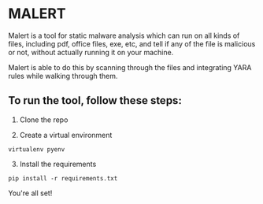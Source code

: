 # MALERT 

Malert is a tool for static malware analysis which can run on all kinds of files, including pdf, office files, exe, etc, and tell if any of the file is malicious or not, without actually running it on your machine. 

Malert is able to do this by scanning through the files and integrating YARA rules while walking through them. 

## To run the tool, follow these steps:

1. Clone the repo

2. Create a virtual environment 
```
virtualenv pyenv
```

3. Install the requirements
```
pip install -r requirements.txt
```

You're all set!
